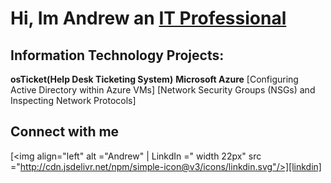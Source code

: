 <h1> Hi, Im Andrew an <a href="https://www.linkedin.com/in/andrew-carl-thomas/"> IT Professional</a></h1>

<h2>Information Technology Projects:</h2>
<b>osTicket(Help Desk Ticketing System)</b>
<b>Microsoft Azure</b>
  [Configuring Active Directory within Azure VMs]
  [Network Security Groups (NSGs) and Inspecting Network Protocols]

<h2>Connect with me</h2>

[<img align="left" alt ="Andrew" | LinkdIn =" width 22px" src ="http://cdn.jsdelivr.net/npm/simple-icon@v3/icons/linkdin.svg"/>][linkdin]

[Linkdin]: https://www.linkedin.com/in/andrew-carl-thomas/
